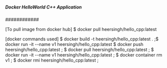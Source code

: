 ##### Docker HelloWorld C++ Application #####
############

[To pull image from docker hub]
  $ docker pull heersingh/hello_cpp:latest



[docker commands used]
 $ docker build -t heersingh/hello_cpp:latest .
 ;$ docker run -it --name v1 heersingh/hello_cpp:latest
 $ docker push heersingh/hello_cpp:latest ;
 $ docker pull heersingh/hello_cpp:latest ;
 $ docker run -it --name v1 heersingh/hello_cpp:latest ; 
 $ docker container rm v1 ;
 $ docker rmi heersingh/hello_cpp:latest ;




